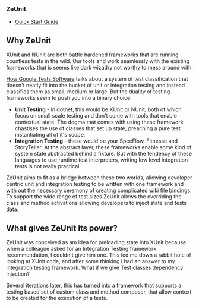 ### ZeUnit 

- [Quick Start Guide](https://github.com/bitcobblers/ZeUnit/wiki/Quick-Start-Guide)

## Why ZeUnit
XUnit and NUnit are both battle hardened frameworks that are running countless tests in the wild.  Our tools and work seamlessly with the existing frameworks that is seems like dark wizadry not worthy to mess around with.  

[How Google Tests Software](https://amzn.to/3G4e4V4) talks about a system of test classification that doesn't neatly fit into the bucket of unit or integration testing and instead classifies them as small, medium or large.  But the duality of testing frameworks seem to push you into a binary choice. 

* **Unit Testing** - in dotnet, this would be XUnit or NUnit, both of which focus on small scale testing and don't come with tools that enable contextual state.  The dogma that comes with using these framework chastises the use of classes that set up state, preaching a pure test instantiating all of it's scope.
* **Integration Testing** - these would be your SpecFlow, Fitnesse and StoryTeller.  At the abstract layer, these frameworks enable some kind of system state abstracted behind a fixture.  But with the tendency of these languages to use runtime test interpreters, writing low level integration tests is not really practical.

ZeUnit aims to fit as a bridge between these two worlds, allowing developer centric unit and integration testing to be written with one framework and with out the necessary ceremony of creating complicated wiki file bindings.  To support the wide range of test sizes ZeUnit allows the overriding the class and method activations allowing developers to inject state and tests data. 

## What gives ZeUnit its power?

ZeUnit was conceived as am idea for preloading state into XUnit because when a colleague asked for an Integration Testing framework recommendation, I couldn't give him one.  This led me down a rabbit hole of looking at XUnit code, and after some thinking I had an answer to my integration testing framework.  What if we give Test classes dependency injection?

Several iterations later, this has turned into a framework that supports a testing based set of custom class and method composer, that allow context to be created for the execution of a tests.


